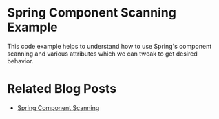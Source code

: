 # Spring Component Scanning Example

This code example helps to understand how to use Spring's component scanning and various attributes which we can tweak to get desired behavior.

# Related Blog Posts

- [Spring Component Scanning]()
